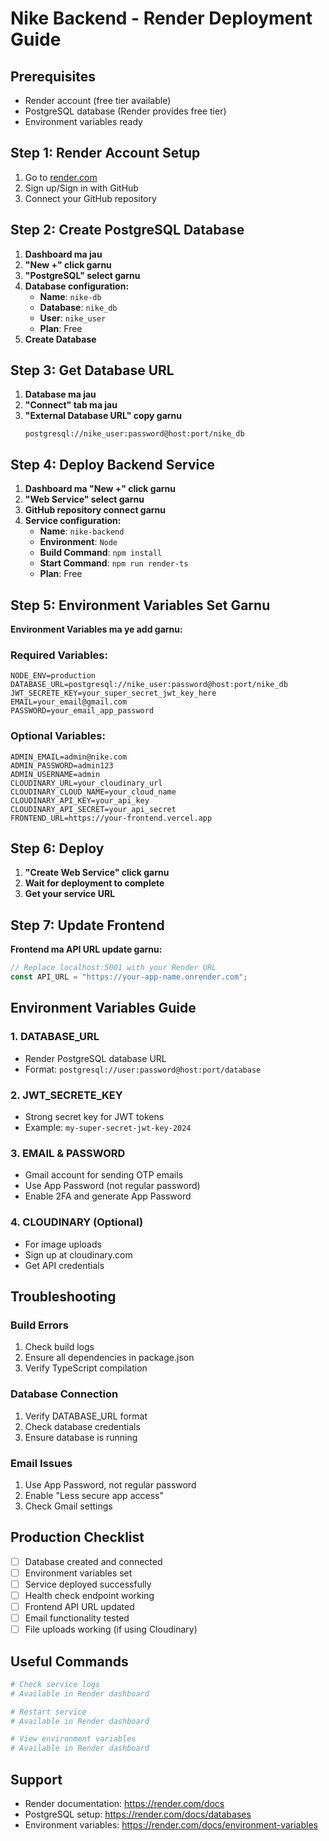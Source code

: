 # Nike Backend - Render Deployment Guide

## Prerequisites
- Render account (free tier available)
- PostgreSQL database (Render provides free tier)
- Environment variables ready

## Step 1: Render Account Setup
1. Go to [render.com](https://render.com)
2. Sign up/Sign in with GitHub
3. Connect your GitHub repository

## Step 2: Create PostgreSQL Database
1. **Dashboard ma jau**
2. **"New +" click garnu**
3. **"PostgreSQL" select garnu**
4. **Database configuration:**
   - **Name**: `nike-db`
   - **Database**: `nike_db`
   - **User**: `nike_user`
   - **Plan**: Free
5. **Create Database**

## Step 3: Get Database URL
1. **Database ma jau**
2. **"Connect" tab ma jau**
3. **"External Database URL" copy garnu**
   ```
   postgresql://nike_user:password@host:port/nike_db
   ```

## Step 4: Deploy Backend Service
1. **Dashboard ma "New +" click garnu**
2. **"Web Service" select garnu**
3. **GitHub repository connect garnu**
4. **Service configuration:**
   - **Name**: `nike-backend`
   - **Environment**: `Node`
   - **Build Command**: `npm install`
   - **Start Command**: `npm run render-ts`
   - **Plan**: Free

## Step 5: Environment Variables Set Garnu
**Environment Variables ma ye add garnu:**

### Required Variables:
```
NODE_ENV=production
DATABASE_URL=postgresql://nike_user:password@host:port/nike_db
JWT_SECRETE_KEY=your_super_secret_jwt_key_here
EMAIL=your_email@gmail.com
PASSWORD=your_email_app_password
```

### Optional Variables:
```
ADMIN_EMAIL=admin@nike.com
ADMIN_PASSWORD=admin123
ADMIN_USERNAME=admin
CLOUDINARY_URL=your_cloudinary_url
CLOUDINARY_CLOUD_NAME=your_cloud_name
CLOUDINARY_API_KEY=your_api_key
CLOUDINARY_API_SECRET=your_api_secret
FRONTEND_URL=https://your-frontend.vercel.app
```

## Step 6: Deploy
1. **"Create Web Service" click garnu**
2. **Wait for deployment to complete**
3. **Get your service URL**

## Step 7: Update Frontend
**Frontend ma API URL update garnu:**
```javascript
// Replace localhost:5001 with your Render URL
const API_URL = "https://your-app-name.onrender.com";
```

## Environment Variables Guide

### 1. DATABASE_URL
- Render PostgreSQL database URL
- Format: `postgresql://user:password@host:port/database`

### 2. JWT_SECRETE_KEY
- Strong secret key for JWT tokens
- Example: `my-super-secret-jwt-key-2024`

### 3. EMAIL & PASSWORD
- Gmail account for sending OTP emails
- Use App Password (not regular password)
- Enable 2FA and generate App Password

### 4. CLOUDINARY (Optional)
- For image uploads
- Sign up at cloudinary.com
- Get API credentials

## Troubleshooting

### Build Errors
1. Check build logs
2. Ensure all dependencies in package.json
3. Verify TypeScript compilation

### Database Connection
1. Verify DATABASE_URL format
2. Check database credentials
3. Ensure database is running

### Email Issues
1. Use App Password, not regular password
2. Enable "Less secure app access"
3. Check Gmail settings

## Production Checklist
- [ ] Database created and connected
- [ ] Environment variables set
- [ ] Service deployed successfully
- [ ] Health check endpoint working
- [ ] Frontend API URL updated
- [ ] Email functionality tested
- [ ] File uploads working (if using Cloudinary)

## Useful Commands
```bash
# Check service logs
# Available in Render dashboard

# Restart service
# Available in Render dashboard

# View environment variables
# Available in Render dashboard
```

## Support
- Render documentation: https://render.com/docs
- PostgreSQL setup: https://render.com/docs/databases
- Environment variables: https://render.com/docs/environment-variables 
